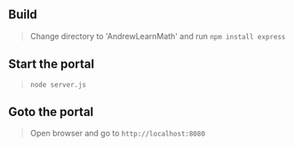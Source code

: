 ## Build
> Change directory to 'AndrewLearnMath' and run
> `npm install express`

## Start the portal
> `node server.js`

## Goto the portal
> Open browser and go to `http://localhost:8080`
